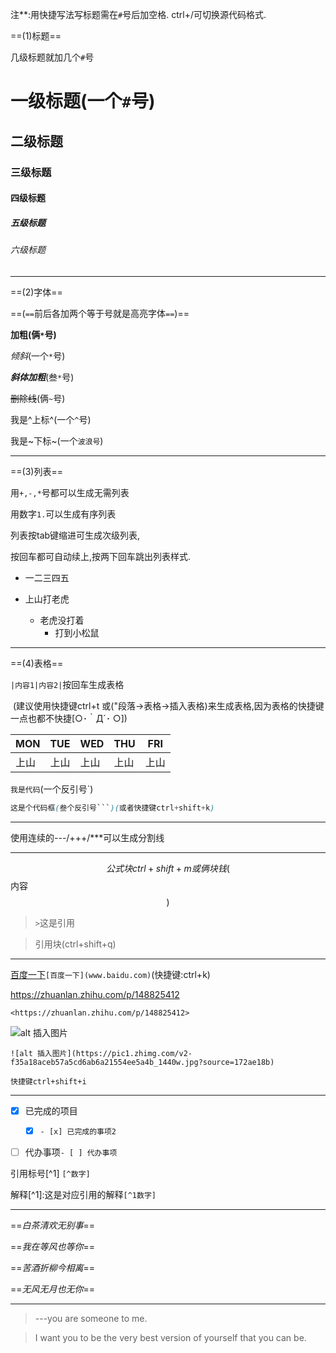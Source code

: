 注**:用快捷写法写标题需在`#`号后加空格. ctrl+/可切换源代码格式.

==(1)标题==

几级标题就加几个`#`号

# 一级标题(一个`#`号)

## 二级标题

### 三级标题

#### 四级标题

##### 五级标题

###### 六级标题

---

==(2)字体==

==(`==`前后各加两个等于号就是高亮字体`==`)==

**加粗(俩`*`号)**

*倾斜*(一个`*`号)

***斜体加粗***(叁`*`号)

~~删除线~~(俩`~`号)

我是^上标^(一个`^`号)

我是~下标~(一个`波浪号`)

---

==(3)列表==

用`+,-,*`号都可以生成无需列表

用数字`1.`可以生成有序列表

列表按tab键缩进可生成次级列表,

按回车都可自动续上,按两下回车跳出列表样式.

+ 一二三四五

+ 上山打老虎
  - 老虎没打着
    * 打到小松鼠

---

==(4)表格==

`|内容1|内容2|`按回车生成表格

​						(建议使用快捷键ctrl+t 或("段落->表格->插入表格)来生成表格,因为表格的快捷键一点也都不快捷[○･｀Д´･ ○])

| MON  | TUE  | WED  | THU  | FRI  |
| ---- | ---- | ---- | ---- | ---- |
| 上山 | 上山 | 上山 | 上山 | 上山 |

`我是代码`(一个反引号`)

```css
这是个代码框(叁个反引号```)(或者快捷键ctrl+shift+k)
```

---

使用连续的---/+++/***可以生成分割线

****




$$
公式块ctrl+shift+m
或
俩块钱($$内容$$)
$$


> `>`这是引用

> 引用块(ctrl+shift+q)

---

[百度一下](www.baidu.com)`[百度一下](www.baidu.com)`(快捷键:ctrl+k)

<https://zhuanlan.zhihu.com/p/148825412>

`<https://zhuanlan.zhihu.com/p/148825412>`

![alt 插入图片](https://pic1.zhimg.com/v2-f35a18aceb57a5cd6ab6a21554ee5a4b_1440w.jpg?source=172ae18b)

```![alt 插入图片](https://pic1.zhimg.com/v2-f35a18aceb57a5cd6ab6a21554ee5a4b_1440w.jpg?source=172ae18b)```

`快捷键ctrl+shift+i`

---

- [x] 已完成的项目
  - [x] `- [x] 已完成的事项2`
- [ ] 代办事项`- [ ] 代办事项`



引用标号[^1] `[^数字]`

解释[^1]:这是对应引用的解释`[^1数字]`

---

==*白茶清欢无别事*==

==*我在等风也等你*==

==*苦酒折柳今相离*==

==*无风无月也无你*==

----



> ---you are someone to me.



> I want you to be the very best version of yourself that you can be.